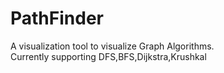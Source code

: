 # PathFinder
A visualization tool to visualize Graph Algorithms.<br/>
Currently supporting DFS,BFS,Dijkstra,Krushkal
